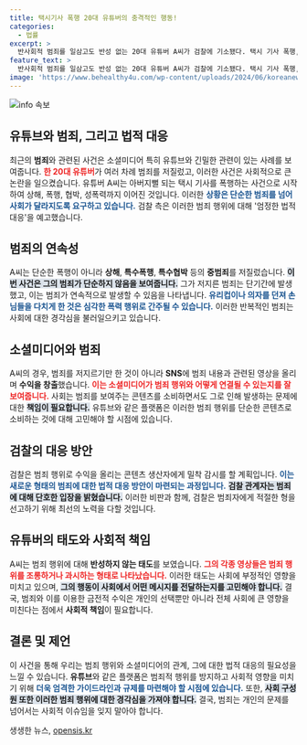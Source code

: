 ```yaml
---
title: 택시기사 폭행 20대 유튜버의 충격적인 행동!
categories:
  - 법률
excerpt: >
  반사회적 범죄를 일삼고도 반성 없는 20대 유튜버 A씨가 검찰에 기소됐다. 택시 기사 폭행, 성폭력 등 충격적인 범행 이력에 누리꾼은 분노하고 있다. 법의 심판이 그의 끝없는 오만을 멈출 수 있을까?
feature_text: >
  반사회적 범죄를 일삼고도 반성 없는 20대 유튜버 A씨가 검찰에 기소됐다. 택시 기사 폭행, 성폭력 등 충격적인 범행 이력에 누리꾼은 분노하고 있다. 법의 심판이 그의 끝없는 오만을 멈출 수 있을까?
image: 'https://www.behealthy4u.com/wp-content/uploads/2024/06/koreanews.jpg'
---
```


<p><img src="https://www.behealthy4u.com/wp-content/uploads/2024/06/koreanews.jpg" alt="info 속보" /></p>

<h2 data-ke-size="size26">유튜브와 범죄, 그리고 법적 대응</h2>

<p data-ke-size="size16"></p>

<p data-ke-size="size16">최근의 <b>범죄</b>와 관련된 사건은 소셜미디어 특히 유튜브와 긴밀한 관련이 있는 사례를 보여줍니다. <b><span style="color: #ee2323;">한 20대 유튜버</span></b>가 여러 차례 범죄를 저질렀고, 이러한 사건은 사회적으로 큰 논란을 일으켰습니다. 유튜버 A씨는 아버지뻘 되는 택시 기사를 폭행하는 사건으로 시작하여 상해, 폭행, 협박, 성폭력까지 이어진 것입니다. 이러한 <b><span style="color: #1a5490;">상황은 단순한 범죄를 넘어 사회가 달라지도록 요구하고 있습니다.</span></b> 검찰 측은 이러한 범죄 행위에 대해 '엄정한 법적 대응'을 예고했습니다.</p>

<h2 data-ke-size="size26">범죄의 연속성</h2>

<p data-ke-size="size16"></p>

<p data-ke-size="size16">A씨는 단순한 폭행이 아니라 <b>상해</b>, <b>특수폭행</b>, <b>특수협박</b> 등의 <b>중범죄</b>를 저질렀습니다. <b><span style="background-color: #21538527;">이번 사건은 그의 범죄가 단순하지 않음을 보여줍니다.</span></b> 그가 저지른 범죄는 단기간에 발생했고, 이는 범죄가 연속적으로 발생할 수 있음을 나타냅니다. <b><span style="color: #1a5490;">유리컵이나 의자를 던져 손님들을 다치게 한 것은 심각한 폭력 행위로 간주될 수 있습니다.</span></b> 이러한 반복적인 범죄는 사회에 대한 경각심을 불러일으키고 있습니다.</p>

<h2 data-ke-size="size26">소셜미디어와 범죄</h2>

<p data-ke-size="size16"></p>

<p data-ke-size="size16">A씨의 경우, 범죄를 저지르기만 한 것이 아니라 <b>SNS</b>에 범죄 내용과 관련된 영상을 올리며 <b>수익을 창출</b>했습니다. <b><span style="color: #ee2323;">이는 소셜미디어가 범죄 행위와 어떻게 연결될 수 있는지를 잘 보여줍니다.</span></b> 사회는 범죄를 보여주는 콘텐츠를 소비하면서도 그로 인해 발생하는 문제에 대한 <b><span style="background-color: #21538527;">책임이 필요합니다.</span></b> 유튜브와 같은 플랫폼은 이러한 범죄 행위를 단순한 콘텐츠로 소비하는 것에 대해 고민해야 할 시점에 있습니다.</p>

<h2 data-ke-size="size26">검찰의 대응 방안</h2>

<p data-ke-size="size16"></p>

<p data-ke-size="size16">검찰은 범죄 행위로 수익을 올리는 콘텐츠 생산자에게 밀착 감시를 할 계획입니다. <b><span style="color: #1a5490;">이는 새로운 형태의 범죄에 대한 법적 대응 방안이 마련되는 과정입니다.</span></b> <b><span style="background-color: #21538527;">검찰 관계자는 범죄에 대해 단호한 입장을 밝혔습니다.</span></b> 이러한 비판과 함께, 검찰은 범죄자에게 적절한 형을 선고하기 위해 최선의 노력을 다할 것입니다.</p>

<h2 data-ke-size="size26">유튜버의 태도와 사회적 책임</h2>

<p data-ke-size="size16"></p>

<p data-ke-size="size16">A씨는 범죄 행위에 대해 <b>반성하지 않는 태도</b>를 보였습니다. <b><span style="color: #ee2323;">그의 각종 영상들은 범죄 행위를 조롱하거나 과시하는 형태로 나타났습니다.</span></b> 이러한 태도는 사회에 부정적인 영향을 미치고 있으며, <b><span style="background-color: #21538527;">그의 행동이 사회에서 어떤 메시지를 전달하는지를 고민해야 합니다.</span></b> 결국, 범죄와 이를 이용한 금전적 수익은 개인의 선택뿐만 아니라 전체 사회에 큰 영향을 미친다는 점에서 <b>사회적 책임</b>이 필요합니다.</p>

<h2 data-ke-size="size26">결론 및 제언</h2>

<p data-ke-size="size16"></p>

<p data-ke-size="size16">이 사건을 통해 우리는 범죄 행위와 소셜미디어의 관계, 그에 대한 법적 대응의 필요성을 느낄 수 있습니다. <b>유튜브</b>와 같은 플랫폼은 범죄적 행위를 방지하고 사회적 영향을 미치기 위해 <b><span style="color: #1a5490;">더욱 엄격한 가이드라인과 규제를 마련해야 할 시점에 있습니다.</span></b> 또한, <b><span style="background-color: #21538527;">사회 구성원 또한 이러한 범죄 행위에 대한 경각심을 가져야 합니다.</span></b> 결국, 범죄는 개인의 문제를 넘어서는 사회적 이슈임을 잊지 말아야 합니다.</p>

<p data-ke-size="size16"></p>
생생한 뉴스, <a href="https://opensis.kr" rel="dofollow">opensis.kr</a>


